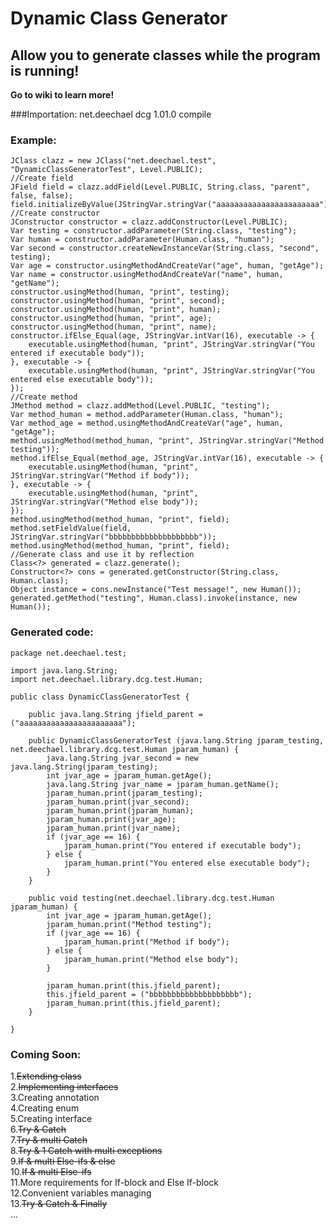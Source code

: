 # Dynamic Class Generator
## Allow you to generate classes while the program is running!

<b>Go to wiki to learn more!</b>

###Importation:
    <dependency>
        <groupId>net.deechael</groupId>
        <artifactId>dcg</artifactId>
        <version>1.01.0</version>
        <scope>compile</scope>
    </dependency>

### Example:
    JClass clazz = new JClass("net.deechael.test", "DynamicClassGeneratorTest", Level.PUBLIC);
    //Create field
    JField field = clazz.addField(Level.PUBLIC, String.class, "parent", false, false);
    field.initializeByValue(JStringVar.stringVar("aaaaaaaaaaaaaaaaaaaaaaa"));
    //Create constructor
    JConstructor constructor = clazz.addConstructor(Level.PUBLIC);
    Var testing = constructor.addParameter(String.class, "testing");
    Var human = constructor.addParameter(Human.class, "human");
    Var second = constructor.createNewInstanceVar(String.class, "second", testing);
    Var age = constructor.usingMethodAndCreateVar("age", human, "getAge");
    Var name = constructor.usingMethodAndCreateVar("name", human, "getName");
    constructor.usingMethod(human, "print", testing);
    constructor.usingMethod(human, "print", second);
    constructor.usingMethod(human, "print", human);
    constructor.usingMethod(human, "print", age);
    constructor.usingMethod(human, "print", name);
    constructor.ifElse_Equal(age, JStringVar.intVar(16), executable -> {
        executable.usingMethod(human, "print", JStringVar.stringVar("You entered if executable body"));
    }, executable -> {
        executable.usingMethod(human, "print", JStringVar.stringVar("You entered else executable body"));
    });
    //Create method
    JMethod method = clazz.addMethod(Level.PUBLIC, "testing");
    Var method_human = method.addParameter(Human.class, "human");
    Var method_age = method.usingMethodAndCreateVar("age", human, "getAge");
    method.usingMethod(method_human, "print", JStringVar.stringVar("Method testing"));
    method.ifElse_Equal(method_age, JStringVar.intVar(16), executable -> {
        executable.usingMethod(human, "print", JStringVar.stringVar("Method if body"));
    }, executable -> {
        executable.usingMethod(human, "print", JStringVar.stringVar("Method else body"));
    });
    method.usingMethod(method_human, "print", field);
    method.setFieldValue(field, JStringVar.stringVar("bbbbbbbbbbbbbbbbbbbb"));
    method.usingMethod(method_human, "print", field);
    //Generate class and use it by reflection
    Class<?> generated = clazz.generate();
    Constructor<?> cons = generated.getConstructor(String.class, Human.class);
    Object instance = cons.newInstance("Test message!", new Human());
    generated.getMethod("testing", Human.class).invoke(instance, new Human());

### Generated code:
    package net.deechael.test;

    import java.lang.String;
    import net.deechael.library.dcg.test.Human;

    public class DynamicClassGeneratorTest {

        public java.lang.String jfield_parent = ("aaaaaaaaaaaaaaaaaaaaaaa");

        public DynamicClassGeneratorTest (java.lang.String jparam_testing, net.deechael.library.dcg.test.Human jparam_human) {
            java.lang.String jvar_second = new java.lang.String(jparam_testing);
            int jvar_age = jparam_human.getAge();
            java.lang.String jvar_name = jparam_human.getName();
            jparam_human.print(jparam_testing);
            jparam_human.print(jvar_second);
            jparam_human.print(jparam_human);
            jparam_human.print(jvar_age);
            jparam_human.print(jvar_name);
            if (jvar_age == 16) {
                jparam_human.print("You entered if executable body");
            } else {
                jparam_human.print("You entered else executable body");
            }
        }

        public void testing(net.deechael.library.dcg.test.Human jparam_human) {
            int jvar_age = jparam_human.getAge();
            jparam_human.print("Method testing");
            if (jvar_age == 16) {
                jparam_human.print("Method if body");
            } else {
                jparam_human.print("Method else body");
            }
    
            jparam_human.print(this.jfield_parent);
            this.jfield_parent = ("bbbbbbbbbbbbbbbbbbbb");
            jparam_human.print(this.jfield_parent);
        }
    
    }

### Coming Soon:

1.<s>Extending class</s>\
2.<s>Implementing interfaces</s>\
3.Creating annotation\
4.Creating enum\
5.Creating interface\
6.<s>Try & Catch</s>\
7.<s>Try & multi Catch</s>\
8.<s>Try & 1 Catch with multi exceptions</s>\
9.<s>If & multi Else-ifs & else</s>\
10.<s>If & multi Else-ifs</s>\
11.More requirements for If-block and Else If-block\
12.Convenient variables managing\
13.<s>Try & Catch & Finally</s>\
...
